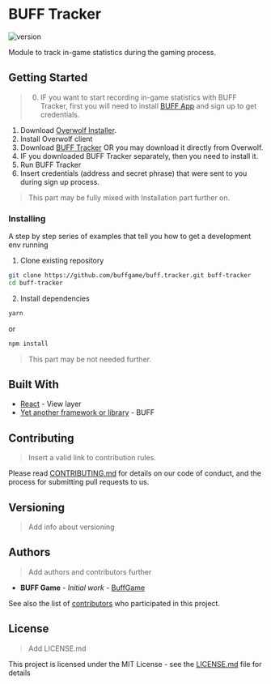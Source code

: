 # BUFF Tracker

![version](https://img.shields.io/badge/version-0.0.1-blue.svg)

Module to track in-game statistics during the gaming process.

## Getting Started

> 0. IF you want to start recording in-game statistics with BUFF Tracker, first you will need to install [BUFF App](https://s3.us-east-2.amazonaws.com/mvp-buff-installer/buff.installer.exe) and sign up to get credentials.

1. Download [Overwolf Installer](http://download.overwolf.com/OverwolfInstaller.exe).
2. Install Overwolf client
3. Download [BUFF Tracker](https://www.overwolf.com/app/buff_game-Buff_Achievement_Tracker) OR you may download it directly from Overwolf.
4. IF you downloaded BUFF Tracker separately, then you need to install it.
5. Run BUFF Tracker
6. Insert credentials (address and secret phrase) that were sent to you during sign up process.

> This part may be fully mixed with Installation part further on.

### Installing

A step by step series of examples that tell you how to get a development env running

1. Clone existing repository

```sh
git clone https://github.com/buffgame/buff.tracker.git buff-tracker
cd buff-tracker
```

2. Install dependencies

```sh
yarn
```

or

```sh
npm install
```

> This part may be not needed further.

## Built With

-   [React](https://reactjs.org/) - View layer
-   [Yet another framework or library](https://github.com/buffgame/buff.tracker) - BUFF

## Contributing

> Insert a valid link to contribution rules.

Please read [CONTRIBUTING.md](https://github.com/buffgame) for details on our code of conduct, and the process for submitting pull requests to us.

## Versioning

> Add info about versioning

## Authors

> Add authors and contributors further

-   **BUFF Game** - _Initial work_ - [BuffGame](https://github.com/buffgame)

See also the list of [contributors](https://github.com/buffgame) who participated in this project.

## License

> Add LICENSE.md

This project is licensed under the MIT License - see the [LICENSE.md](LICENSE.md) file for details
